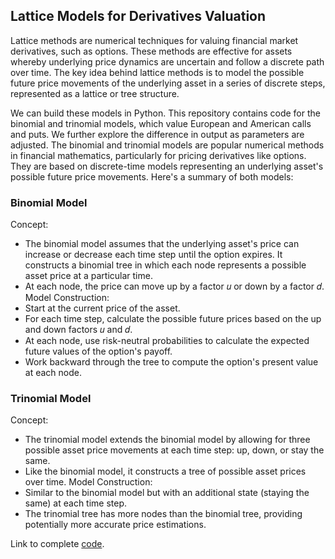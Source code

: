## Lattice Models for Derivatives Valuation
Lattice methods are numerical techniques for valuing financial market derivatives, such as options. These methods are effective for assets whereby underlying price dynamics are uncertain and follow a discrete path over time. The key idea behind lattice methods is to model the possible future price movements of the underlying asset in a series of discrete steps, represented as a lattice or tree structure.

We can build these models in Python. This repository contains code for the binomial and trinomial models, which value European and American calls and puts. We further explore the difference in output as parameters are adjusted. The binomial and trinomial models are popular numerical methods in financial mathematics, particularly for pricing derivatives like options. They are based on discrete-time models representing an underlying asset's possible future price movements. Here's a summary of both models:

### Binomial Model
Concept:
- The binomial model assumes that the underlying asset's price can increase or decrease each time step until the option expires.
It constructs a binomial tree in which each node represents a possible asset price at a particular time.
- At each node, the price can move up by a factor 𝑢 or down by a factor 𝑑.
Model Construction:
- Start at the current price of the asset.
- For each time step, calculate the possible future prices based on the up and down factors 𝑢 and 𝑑.
- At each node, use risk-neutral probabilities to calculate the expected future values of the option's payoff.
- Work backward through the tree to compute the option's present value at each node.

### Trinomial Model
Concept:
- The trinomial model extends the binomial model by allowing for three possible asset price movements at each time step: up, down, or stay the same.
- Like the binomial model, it constructs a tree of possible asset prices over time.
Model Construction:
- Similar to the binomial model but with an additional state (staying the same) at each time step.
- The trinomial tree has more nodes than the binomial tree, providing potentially more accurate price estimations.

Link to complete [code](https://github.com/keziasetokusumo/lattice_trees/blob/main/Lattice%20Methods%20Black%20Scholes.ipynb).
